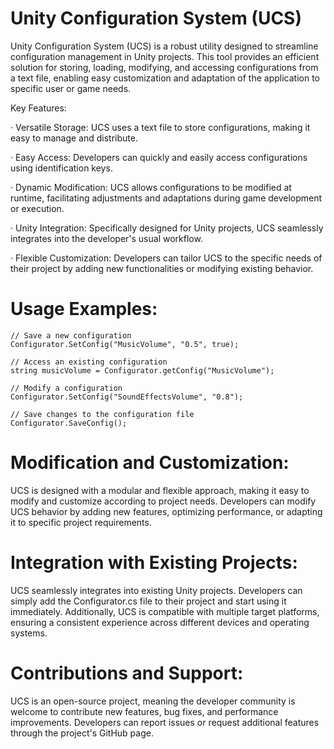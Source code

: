# Unity Configuration System (UCS)

Unity Configuration System (UCS) is a robust utility designed to streamline configuration management in Unity projects. This tool provides an efficient solution for storing, loading, modifying, and accessing configurations from a text file, enabling easy customization and adaptation of the application to specific user or game needs.

Key Features:

· Versatile Storage: UCS uses a text file to store configurations, making it easy to manage and distribute.

· Easy Access: Developers can quickly and easily access configurations using identification keys.

· Dynamic Modification: UCS allows configurations to be modified at runtime, facilitating adjustments and adaptations during game development or execution.

· Unity Integration: Specifically designed for Unity projects, UCS seamlessly integrates into the developer's usual workflow.

· Flexible Customization: Developers can tailor UCS to the specific needs of their project by adding new functionalities or modifying existing behavior.

# Usage Examples:

  ```
// Save a new configuration
Configurator.SetConfig("MusicVolume", "0.5", true);

// Access an existing configuration
string musicVolume = Configurator.getConfig("MusicVolume");

// Modify a configuration
Configurator.SetConfig("SoundEffectsVolume", "0.8");

// Save changes to the configuration file
Configurator.SaveConfig();
 ```

# Modification and Customization:

UCS is designed with a modular and flexible approach, making it easy to modify and customize according to project needs. Developers can modify UCS behavior by adding new features, optimizing performance, or adapting it to specific project requirements.

# Integration with Existing Projects:

UCS seamlessly integrates into existing Unity projects. Developers can simply add the Configurator.cs file to their project and start using it immediately. Additionally, UCS is compatible with multiple target platforms, ensuring a consistent experience across different devices and operating systems.

# Contributions and Support:

UCS is an open-source project, meaning the developer community is welcome to contribute new features, bug fixes, and performance improvements. Developers can report issues or request additional features through the project's GitHub page.
